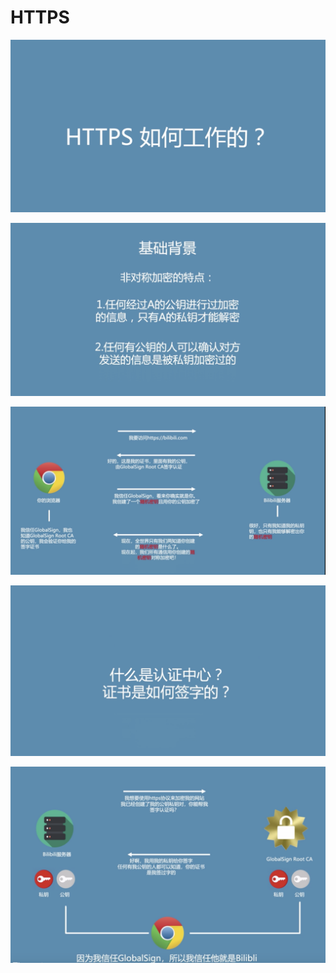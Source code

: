 # HTTPS

![](./images/01.png)

![](./images/02.png)

![](./images/03.png)

![](./images/04.png)

![](./images/05.png)
